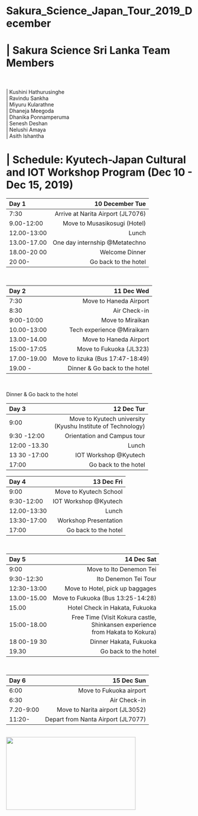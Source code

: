 # Sakura_Science_Japan_Tour_2019_December      

#  |    Sakura Science Sri Lanka Team Members  <br />  <br />

|  Kushini Hathurusinghe  <br />
|  Ravindu Sankha  <br />
|  Miyuru Kularathne   <br />
|  Dhaneja Meegoda  <br />
|  Dhanika Ponnamperuma  <br />
|  Senesh Deshan  <br />
|  Nelushi Amaya  <br />
|  Asith Ishantha  <br />

#  |   Schedule: Kyutech-Japan Cultural and IOT Workshop Program (Dec 10 - Dec 15, 2019) 


Day 1 | 10 December Tue 
| :--- | ---: | 
7:30  | Arrive at Narita Airport (JL7076) 
9.00-12:00 | Move to Musasikosugi (Hotel) 
12.00-13:00 |  Lunch 
13.00-17.00 |  One day internship @Metatechno 
18.00-20 00 |  Welcome Dinner 
20 00- |      Go back to the hotel
  <br />

Day 2 |  11 Dec Wed 
| :--- | ---: | 
7:30 | Move to Haneda Airport 
8:30 | Air Check-in 
9:00-10:00 |  Move to Miraikan 
10.00-13:00 |  Tech experience @Miraikarn 
13.00-14.00 | Move to Haneda Airport 
15:00-17:05 | Move to Fukuoka (JL323) 
17.00-19.00 | Move to Iizuka (Bus 17:47-18:49) 
19.00 -     |  Dinner  & Go back to the hotel
  <br />

Dinner  & Go back to the hotel

Day 3 |  12 Dec Tur 
| :--- | ---: | 
9:00        |    Move to Kyutech university <br />(Kyushu Institute of Technology)
9:30 -12:00 | Orientation and Campus tour 
12:00 -13.30 | Lunch
13 30 -17:00 |    IOT Workshop @Kyutech 
17:00        |    Go back to the hotel 


Day 4   | 13 Dec Fri 
| :--- | ---: |
9:00       |      Move to Kyutech School 
9:30-12:00  | IOT Workshop @Kyutech 
12.00-13:30| Lunch 
13:30-17:00  | Workshop Presentation 
17:00      |     Go back to the hotel 

  <br />

Day 5 |  14 Dec Sat
| :--- | ---: | 
9:00      |        Move to Ito Denemon Tei 
9:30-12:30   |   Ito Denemon Tei Tour 
12:30-13:00  |  Move to Hotel, pick up baggages 
13.00-15.00 | Move to Fukuoka (Bus 13:25-14:28) 
15.00      |      Hotel Check in Hakata, Fukuoka 
15:00-18.00 | Free Time (Visit Kokura castle, <br />Shinkansen experience <br />from Hakata to Kokura)
18 00-19 30 | Dinner Hakata, Fukuoka 
19.30       |     Go back to the hotel

  <br />
  
Day 6 |  15 Dec Sun 
| :--- | ---: | 
6:00     |    Move to Fukuoka airport 
6:30     |    Air Check-in 
7.20-9:00 |  Move to Narita airport (JL3052) 
11:20-   |    Depart from Nanta Airport (JL7077)


  <br />




<!-- <img src="https://www.linkpicture.com/q/btsarmy-screen.jpg" > | [Visit Website](https://dev-btsarmy.pantheonsite.io/ "Github home")
| :--- | ---: |
 -->
<img src="https://github.com/asithishantha/Sakura_Science_Japan_Tour_2019_December/blob/main/iot%20gif.gif"  width="350px" height="197px" >
  <br />

